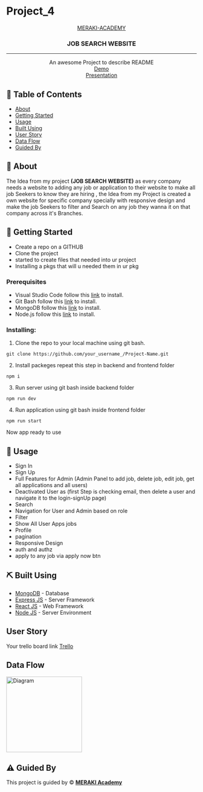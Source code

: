 # Project_4

<p align="center">
<a href="https://www.meraki-academy.org" target="_blank" rel="noopener noreferrer">
MERAKI-ACADEMY
 </a>
</p>

<h3 align="center">JOB SEARCH WEBSITE
</h3>

---

<p align="center"> An awesome Project to describe README 
    <br> 
<a href=''>Demo</a>
    <br> 
    <a href='https://www.canva.com/design/DAGngzkXVJo/8QeMPjwiWU_Wg56ePWyA5Q/edit'>Presentation</a>
</p>

## 📝 Table of Contents

- [About](#about)
- [Getting Started](#getting_started)
- [Usage](#usage)
- [Built Using](#built_using)
- [User Story](#user_story)
- [Data Flow](#data_flow)
- [Guided By](#guided_by)

## 🧐 About <a name = "about"></a>

The Idea from my project **(JOB SEARCH WEBSITE)** as every company needs a website to adding any job or application to their website to make all job Seekers to know they are hiring , the Idea from my Project is created a own website for specific company specially with responsive design and make the job Seekers to filter and Search on any job they wanna it on that company across it's Branches.

## 🏁 Getting Started <a name = "getting_started"></a>

- Create a repo on a GITHUB
- Clone the project
- started to create files that needed into ur project
- Installing a pkgs that will u needed them in ur pkg

### Prerequisites

- Visual Studio Code follow this <a href='https://code.visualstudio.com/'>link</a> to install.
- Git Bash follow this <a href='https://git-scm.com/downloads'>link</a> to install.
- MongoDB follow this <a href='https://www.mongodb.com/try/download/community-kubernetes-operator'>link</a> to install.
- Node.js follow this <a href='https://nodejs.org/en/download'>link</a> to install.

### Installing:

1. Clone the repo to your local machine using git bash.

```
git clone https://github.com/your_username_/Project-Name.git
```

2. Install packeges repeat this step in backend and frontend folder

```
npm i
```

3. Run server using git bash inside backend folder

```
npm run dev
```

4. Run application using git bash inside frontend folder

```
npm run start
```

Now app ready to use

## 🎈 Usage <a name="usage"></a>

- Sign In
- Sign Up
- Full Features for Admin (Admin Panel to add job, delete job, edit job, get all applications and all users)
- Deactivated User as (first Step is checking email, then delete a user and navigate it to the login-signUp page)
- Search
- Navigation for User and Admin based on role
- Filter
- Show All User Apps jobs
- Profile
- pagination
- Responsive Design
- auth and authz
- apply to any job via apply now btn

## ⛏️ Built Using <a name = "built_using"></a>

- [MongoDB](https://www.mongodb.com/) - Database
- [Express JS](https://expressjs.com/) - Server Framework
- [React JS](https://https://reactjs.org/) - Web Framework
- [Node JS](https://nodejs.org/en/) - Server Environment

## User Story <a name = "#user_story"></a>

Your trello board link
<a href='https://trello.com/b/IPWFSuhq/project-4'>Trello</a>

## Data Flow <a name = "#data_flow"></a>

<img width=200px height=200px src="https://cacoo.com/assets/site/img/templates/screenshots/er-database-diagram.png" alt="Diagram"></a>

## ⚠️ Guided By <a name = "guided_by"></a>

This project is guided by ©️ **[MERAKI Academy](https://www.meraki-academy.org)**
